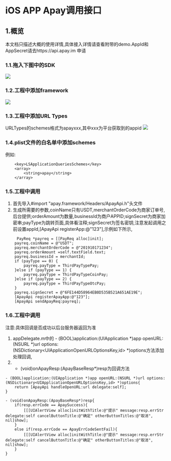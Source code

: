 # iOS APP Apay调用接口 #

## 1.概览 ##
本文档只描述大概的使用详情,具体接入详情请查看附带的demo.AppId和AppSecret请去https://api.apay.im 申请



### 1.1.拖入下图中的SDK ###
![](https://apw-static.oss-cn-beijing.aliyuncs.com/upload_file/OTHER/custom/1.jpg)
### 1.2.工程中添加framework ###
![](https://apw-static.oss-cn-beijing.aliyuncs.com/upload_file/OTHER/custom/2.jpg)
### 1.3.工程中添加URL Types ###
URLTypes的schemes格式为apayxxx,其中xxx为平台获取到的appid
![](https://apw-static.oss-cn-beijing.aliyuncs.com/upload_file/OTHER/custom/3.jpg)
### 1.4.plist文件的白名单中添加schemes ###
例如:
```
	<key>LSApplicationQueriesSchemes</key>
	<array>
		<string>apay</string>
	</array>
```
### 1.5.工程中调用 ###
1. 首先导入#import "apay.framework/Headers/ApayApi.h"头文件
2. 生成所需要的参数,coinName只有USDT,merchantOrderCode为商家订单号,后台提供;orderAmount为数量,businessId为商户APPID;signSecret为商家加密串;payType为跳转页面,具体看注释;signSecret为签名密钥,注意发起调用之前设置appId,[ApayApi registerApp:@"123"],示例如下所示,
```
     PayReq *payreq = [[PayReq alloc]init];
    payreq.coinName = @"USDT";
    payreq.merchantOrderCode = @"201910171234";
    payreq.orderAmount =self.textField.text;
    payreq.businessId = merchantId;
    if (payType == 0) {
        payreq.payType = ThirdPayTypePay;
    }else if (payType == 1) {
        payreq.payType = ThirdPayTypeCoinPay;
    }else if (payType == 2) {
        payreq.payType = ThirdPayTypeOtcPay;
    }
    payreq.signSecret = @"6FE144D58964EB0D535B521A651AE19E";
    [ApayApi registerApayApp:@"123"];
    [ApayApi sendApayReq:payreq];
```
### 1.6.工程中调用 ###

注意:具体回调是否成功以后台服务器返回为准

1. appDelegate.m中的 - (BOOL)application:(UIApplication *)app openURL:(NSURL *)url options:(NSDictionary<UIApplicationOpenURLOptionsKey,id> *)options方法添加处理回调,
2. - (void)onApayResp:(ApayBaseResp*)resp为回调方法
```
- (BOOL)application:(UIApplication *)app openURL:(NSURL *)url options:(NSDictionary<UIApplicationOpenURLOptionsKey,id> *)options{
    return [ApayApi handleOpenURL:url delegate:self];
}

- (void)onApayResp:(ApayBaseResp*)resp{
    if(resp.errCode == ApaySuccess){
        [[[UIAlertView alloc]initWithTitle:@"提示" message:resp.errStr delegate:self cancelButtonTitle:@"确定" otherButtonTitles:@"取消", nil]show];
    }
    else if(resp.errCode == ApayErrCodeSentFail){
        [[[UIAlertView alloc]initWithTitle:@"提示" message:resp.errStr delegate:self cancelButtonTitle:@"确定" otherButtonTitles:@"取消", nil]show];
    }
}
```


